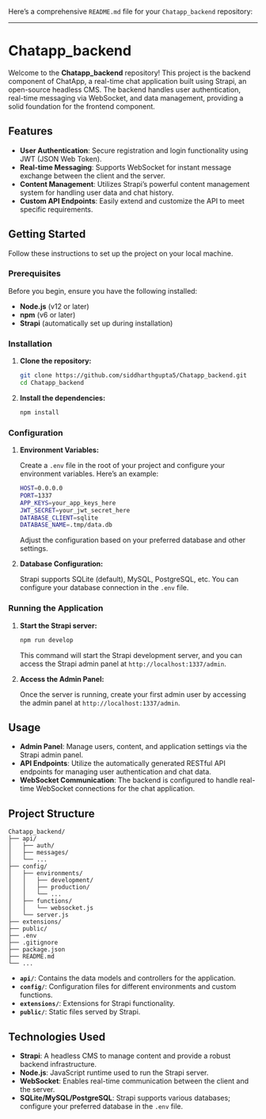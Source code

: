 Here’s a comprehensive `README.md` file for your `Chatapp_backend` repository:

---

# Chatapp_backend

Welcome to the **Chatapp_backend** repository! This project is the backend component of ChatApp, a real-time chat application built using Strapi, an open-source headless CMS. The backend handles user authentication, real-time messaging via WebSocket, and data management, providing a solid foundation for the frontend component.

## Features

- **User Authentication**: Secure registration and login functionality using JWT (JSON Web Token).
- **Real-time Messaging**: Supports WebSocket for instant message exchange between the client and the server.
- **Content Management**: Utilizes Strapi’s powerful content management system for handling user data and chat history.
- **Custom API Endpoints**: Easily extend and customize the API to meet specific requirements.

## Getting Started

Follow these instructions to set up the project on your local machine.

### Prerequisites

Before you begin, ensure you have the following installed:

- **Node.js** (v12 or later)
- **npm** (v6 or later)
- **Strapi** (automatically set up during installation)

### Installation

1. **Clone the repository:**

   ```bash
   git clone https://github.com/siddharthgupta5/Chatapp_backend.git
   cd Chatapp_backend
   ```

2. **Install the dependencies:**

   ```bash
   npm install
   ```

### Configuration

1. **Environment Variables:**

   Create a `.env` file in the root of your project and configure your environment variables. Here’s an example:

   ```bash
   HOST=0.0.0.0
   PORT=1337
   APP_KEYS=your_app_keys_here
   JWT_SECRET=your_jwt_secret_here
   DATABASE_CLIENT=sqlite
   DATABASE_NAME=.tmp/data.db
   ```

   Adjust the configuration based on your preferred database and other settings.

2. **Database Configuration:**

   Strapi supports SQLite (default), MySQL, PostgreSQL, etc. You can configure your database connection in the `.env` file.

### Running the Application

1. **Start the Strapi server:**

   ```bash
   npm run develop
   ```

   This command will start the Strapi development server, and you can access the Strapi admin panel at `http://localhost:1337/admin`.

2. **Access the Admin Panel:**

   Once the server is running, create your first admin user by accessing the admin panel at `http://localhost:1337/admin`.

## Usage

- **Admin Panel**: Manage users, content, and application settings via the Strapi admin panel.
- **API Endpoints**: Utilize the automatically generated RESTful API endpoints for managing user authentication and chat data.
- **WebSocket Communication**: The backend is configured to handle real-time WebSocket connections for the chat application.

## Project Structure

```plaintext
Chatapp_backend/
├── api/
│   ├── auth/
│   ├── messages/
│   └── ...
├── config/
│   ├── environments/
│   │   ├── development/
│   │   ├── production/
│   │   └── ...
│   ├── functions/
│   │   └── websocket.js
│   └── server.js
├── extensions/
├── public/
├── .env
├── .gitignore
├── package.json
├── README.md
└── ...
```

- **`api/`**: Contains the data models and controllers for the application.
- **`config/`**: Configuration files for different environments and custom functions.
- **`extensions/`**: Extensions for Strapi functionality.
- **`public/`**: Static files served by Strapi.

## Technologies Used

- **Strapi**: A headless CMS to manage content and provide a robust backend infrastructure.
- **Node.js**: JavaScript runtime used to run the Strapi server.
- **WebSocket**: Enables real-time communication between the client and the server.
- **SQLite/MySQL/PostgreSQL**: Strapi supports various databases; configure your preferred database in the `.env` file.



